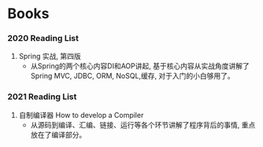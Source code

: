 # Books

### 2020 Reading List
1. Spring 实战, 第四版
   - 从Spring的两个核心内容DI和AOP讲起, 基于核心内容从实战角度讲解了Spring MVC, JDBC, ORM, NoSQL,缓存, 对于入门的小白够用了。

### 2021 Reading List
1. 自制编译器 How to develop a Compiler
   - 从源码到编译、汇编、链接、运行等各个环节讲解了程序背后的事情, 重点放在了编译部分。
